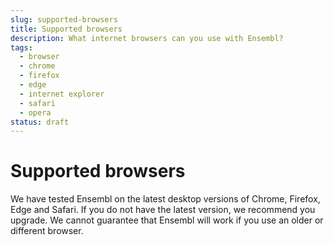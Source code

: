 ```yaml
---
slug: supported-browsers
title: Supported browsers
description: What internet browsers can you use with Ensembl?
tags:
  - browser
  - chrome
  - firefox
  - edge
  - internet explorer
  - safari
  - opera
status: draft
---
```


# Supported browsers

We have tested Ensembl on the latest desktop versions of Chrome, Firefox, Edge and Safari. If you do not have the latest version, we recommend you upgrade. We cannot guarantee that Ensembl will work if you use an older or different browser.

